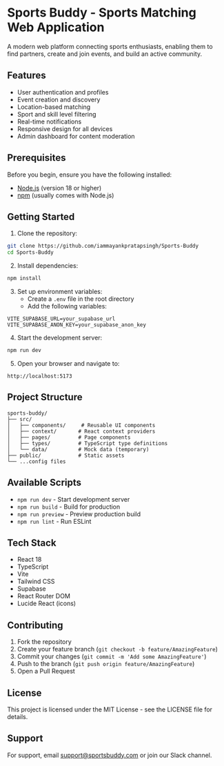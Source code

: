 # Sports Buddy - Sports Matching Web Application

A modern web platform connecting sports enthusiasts, enabling them to find partners, create and join events, and build an active community.

## Features

- User authentication and profiles
- Event creation and discovery
- Location-based matching
- Sport and skill level filtering
- Real-time notifications
- Responsive design for all devices
- Admin dashboard for content moderation

## Prerequisites

Before you begin, ensure you have the following installed:
- [Node.js](https://nodejs.org/) (version 18 or higher)
- [npm](https://www.npmjs.com/) (usually comes with Node.js)

## Getting Started

1. Clone the repository:
```bash
git clone https://github.com/iammayankpratapsingh/Sports-Buddy
cd Sports-Buddy
```

2. Install dependencies:
```bash
npm install
```

3. Set up environment variables:
   - Create a `.env` file in the root directory
   - Add the following variables:
```env
VITE_SUPABASE_URL=your_supabase_url
VITE_SUPABASE_ANON_KEY=your_supabase_anon_key
```

4. Start the development server:
```bash
npm run dev
```

5. Open your browser and navigate to:
```
http://localhost:5173
```

## Project Structure

```
sports-buddy/
├── src/
│   ├── components/     # Reusable UI components
│   ├── context/       # React context providers
│   ├── pages/         # Page components
│   ├── types/         # TypeScript type definitions
│   └── data/          # Mock data (temporary)
├── public/            # Static assets
└── ...config files
```

## Available Scripts

- `npm run dev` - Start development server
- `npm run build` - Build for production
- `npm run preview` - Preview production build
- `npm run lint` - Run ESLint

## Tech Stack

- React 18
- TypeScript
- Vite
- Tailwind CSS
- Supabase
- React Router DOM
- Lucide React (icons)

## Contributing

1. Fork the repository
2. Create your feature branch (`git checkout -b feature/AmazingFeature`)
3. Commit your changes (`git commit -m 'Add some AmazingFeature'`)
4. Push to the branch (`git push origin feature/AmazingFeature`)
5. Open a Pull Request

## License

This project is licensed under the MIT License - see the LICENSE file for details.

## Support

For support, email support@sportsbuddy.com or join our Slack channel.
